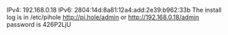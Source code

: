 IPv4: 192.168.0.18
IPv6: 2804:14d:8a81:12a4:add:2e39:b962:33b
The install log is in /etc/pihole
http://pi.hole/admin or http://192.168.0.18/admin
password is 426P2LjU
